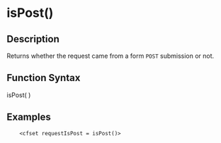 # isPost()

## Description
Returns whether the request came from a form `POST` submission or not.

## Function Syntax
isPost(  )



## Examples
	
		<cfset requestIsPost = isPost()>
